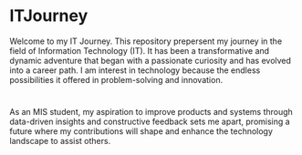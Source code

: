 # ITJourney
Welcome to my IT Journey. This repository prepersent my journey in the field of Information Technology (IT). It has been a transformative and dynamic adventure that began with a passionate curiosity and has evolved into a career path. I am interest in technology because the endless possibilities it offered in problem-solving and innovation.
#
As an MIS student, my aspiration to improve products and systems through data-driven insights and constructive feedback sets me apart, promising a future where my contributions will shape and enhance the technology landscape to assist others.
